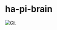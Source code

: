 # ha-pi-brain

[![Git](https://app.soluble.cloud/api/v1/public/badges/910620cf-d730-4119-acae-11d48d93745b.svg?orgId=521549019486)](https://app.soluble.cloud/repos/details/github.com/brianbyers/ha-pi-brain?orgId=521549019486)  

